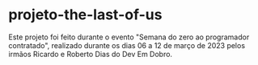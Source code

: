# projeto-the-last-of-us
Este projeto foi feito durante o evento "Semana do zero ao programador contratado", 
realizado durante os dias 06 a 12 de março de 2023 pelos irmãos Ricardo e Roberto Dias
do Dev Em Dobro.
